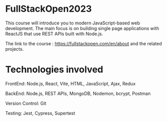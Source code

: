 # FullStackOpen2023

This course will introduce you to modern JavaScript-based web development. The main focus is on building single page applications with ReactJS that use REST APIs built with Node.js.

The link to the course : https://fullstackopen.com/en/about and the related projects.


# Technologies involved

FrontEnd: Node.js, React, Vite, HTML, JavaScript, Ajax, Redux

BackEnd: Node.js, REST APIs, MongoDB, Nodemon, bcrypt, Postman

Version Control: Git

Testing: Jest, Cypress, Supertest
